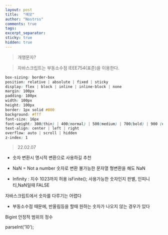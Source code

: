 ```yaml
---
layout: post
title:  "메모"
author: "Nostrss"
comments: true
tags: 
excerpt_separator: 
sticky: true
hidden: true
---
```


>개행문자?

>자바스크립트는 부동소수점 IEEE754(표준)을 이용한다.


``` css
box-sizing: border-box
position: relative | absolute | fixed | sticky
display: flex | block | inline | inline-block | none
margin: 100px
padding: 100px
width: 100px
height: 100px
border: 1px solid #000
background: #fff
font-size: 16px
font-weight: 300(thin) | 400(normal) | 500(medium) | 700(bold) | 900 (extra bold) color: #000
text-align: center | left | right
overflow: auto | scroll | hidden
z-index: 1 
```


>22.02.07

- 숫자 변환시 명시적 변환으로 사용하길 추천
- NaN = Not a number
숫자로 변환 불가능한 문자열
형변환을 해도 NaN

- Infinity : 지수 1023까지 허용
isFinite(); 사용가능한 숫자인지 판별, 인피니티,NaN일때 FALSE

자바스크립트에서 숫자를 다루기는 어렵다
- 부동소수점 때문에, 반올림등을 할때 원하는 숫자가 나오지 않는 경우가 있다

Bigint 안정적 범위의 정수

parseInt('10');


